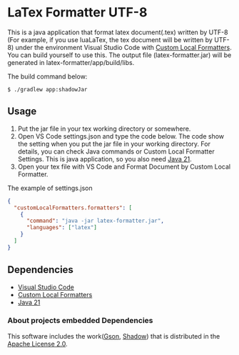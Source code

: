 # LaTex Formatter UTF-8
This is a java application that format latex document(.tex) written by UTF-8 (For example, if you use luaLaTex, the tex 
document will be written by UTF-8) under the environment Visual Studio Code with [Custom Local Formatters](https://marketplace.visualstudio.com/items?itemName=jkillian.custom-local-formatters).
You can build yourself to use this. The output file (latex-formatter.jar) will be generated in latex-formatter/app/build/libs.

The build command below:
```Windows Power Shell
$ ./gradlew app:shadowJar
```

## Usage
1. Put the jar file in your tex working directory or somewhere.
2. Open VS Code settings.json and type the code below. The code show the setting when you put the jar file in your working directory. For details, you can check Java commands
   or Custom Local Formatter Settings. This is java application, so you also need [Java 21](https://www.oracle.com/java/technologies/downloads/).
3. Open your tex file with VS Code and Format Document by Custom Local Formatter.

The example of settings.json
```json
{
  "customLocalFormatters.formatters": [
    {
      "command": "java -jar latex-formatter.jar",
      "languages": ["latex"]
    }
  ]
}
```

## Dependencies
* [Visual Studio Code](https://code.visualstudio.com/)
* [Custom Local Formatters](https://marketplace.visualstudio.com/items?itemName=jkillian.custom-local-formatters)
* [Java 21](https://www.oracle.com/java/technologies/downloads/)

### About projects embedded Dependencies
This software includes the work([Gson](https://github.com/google/gson), [Shadow](https://github.com/GradleUp/shadow)) that is distributed in the [Apache License 2.0](https://www.apache.org/licenses/LICENSE-2.0).
